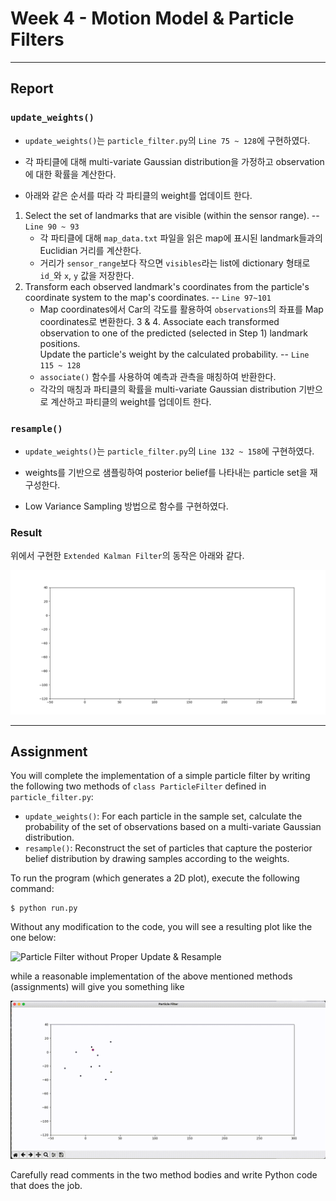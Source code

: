# Week 4 - Motion Model & Particle Filters

---

[//]: # (Image References)
[my-particle-fitler]: ./my-particle-filter.gif

## Report

### `update_weights()`
- `update_weights()`는 `particle_filter.py`의 `Line 75 ~ 128`에 구현하였다.   
- 각 파티클에 대해 multi-variate Gaussian distribution을 가정하고 observation에 대한 확률을 계산한다.    

- 아래와 같은 순서를 따라 각 파티클의 weight를 업데이트 한다.
1. Select the set of landmarks that are visible (within the sensor range). -- `Line 90 ~ 93`
   - 각 파티클에 대해 `map_data.txt` 파일을 읽은 map에 표시된 landmark들과의 Euclidian 거리를 계산한다.
   - 거리가 `sensor_range`보다 작으면 `visibles`라는 list에 dictionary 형태로 `id_`와 `x`, `y` 값을 저장한다.
2. Transform each observed landmark's coordinates from the particle's coordinate system to the map's coordinates. -- `Line 97~101`
   - Map coordinates에서 Car의 각도를 활용하여 `observations`의 좌표를 Map coordinates로 변환한다.
3 & 4. Associate each transformed observation to one of the predicted (selected in Step 1) landmark positions.    
Update the particle's weight by the calculated probability. -- `Line 115 ~ 128`   
   - `associate()` 함수를 사용하여 예측과 관측을 매칭하여 반환한다.
   - 각각의 매칭과 파티클의 확률을 multi-variate Gaussian distribution 기반으로 계산하고 파티클의 weight를 업데이트 한다.  

### `resample()`
- `update_weights()`는 `particle_filter.py`의 `Line 132 ~ 158`에 구현하였다.   
- weights를 기반으로 샘플링하여 posterior belief를 나타내는 particle set을 재구성한다.

- Low Variance Sampling 방법으로 함수를 구현하였다.


### Result
위에서 구현한 `Extended Kalman Filter`의 동작은 아래와 같다.

![my_plot][my-particle-fitler]


---

[//]: # (Image References)
[empty-update]: ./empty-update.gif
[example]: ./example.gif

## Assignment

You will complete the implementation of a simple particle filter by writing the following two methods of `class ParticleFilter` defined in `particle_filter.py`:

* `update_weights()`: For each particle in the sample set, calculate the probability of the set of observations based on a multi-variate Gaussian distribution.
* `resample()`: Reconstruct the set of particles that capture the posterior belief distribution by drawing samples according to the weights.

To run the program (which generates a 2D plot), execute the following command:

```
$ python run.py
```

Without any modification to the code, you will see a resulting plot like the one below:

![Particle Filter without Proper Update & Resample][empty-update]

while a reasonable implementation of the above mentioned methods (assignments) will give you something like

![Particle Filter Example][example]

Carefully read comments in the two method bodies and write Python code that does the job.
